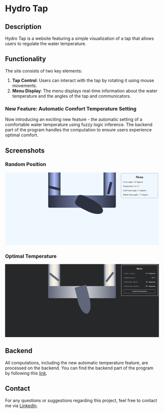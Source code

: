 # Hydro Tap

## Description

Hydro Tap is a website featuring a simple visualization of a tap that allows users to regulate the water temperature.

## Functionality

The site consists of two key elements:

1. **Tap Control**: Users can interact with the tap by rotating it using mouse movements.
2. **Menu Display**: The menu displays real-time information about the water temperature and the angles of the tap and communicators.

### New Feature: Automatic Comfort Temperature Setting

Now introducing an exciting new feature - the automatic setting of a comfortable water temperature using fuzzy logic inference. The backend part of the program handles the computation to ensure users experience optimal comfort.

## Screenshots

### Random Position

![Tap State - Random](./images/screenshots/tap-state-random.png)

### Optimal Temperature

![Tap State - Optimal Temperature](./images/screenshots/tap-state-optimal-temperature.png)

## Backend

All computations, including the new automatic temperature feature, are processed on the backend. You can find the backend part of the program by following this [link](https://github.com/Euphoriaerika/AutoTemp-Control).

## Contact

For any questions or suggestions regarding this project, feel free to contact me via [LinkedIn](https://www.linkedin.com/in/bohdan-rudenko-b5726928a/).
